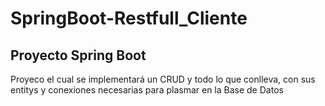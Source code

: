 # SpringBoot-Restfull_Cliente

## Proyecto Spring Boot 
Proyeco el cual se implementará un CRUD y todo lo que conlleva, con sus entitys y conexiones necesarias para plasmar en la Base de Datos
